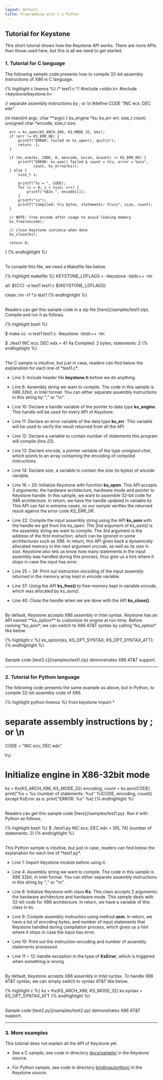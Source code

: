 ```yaml
---
layout: default
title: Programming with C & Python
---
```


## Tutorial for Keystone

This short tutorial shows how the Keystone API works. There are more APIs than those used here, but this is all we need to get started.

### 1. Tutorial for C language

The following sample code presents how to compile 32-bit assembly instructions of X86 in C language.

{% highlight c linenos %}
  /* test1.c */
  #include <stdio.h>
  #include <keystone/keystone.h>
  
  // separate assembly instructions by ; or \n
  #define CODE "INC ecx; DEC edx"
  
  int main(int argc, char **argv)
  {
      ks_engine *ks;
      ks_err err;
      size_t count;
      unsigned char *encode;
      size_t size;
  
      err = ks_open(KS_ARCH_X86, KS_MODE_32, &ks);
      if (err != KS_ERR_OK) {
          printf("ERROR: failed on ks_open(), quit\n");
          return -1;
      }
  
      if (ks_asm(ks, CODE, 0, &encode, &size, &count) != KS_ERR_OK) {
          printf("ERROR: ks_asm() failed & count = %lu, error = %u\n",
		         count, ks_errno(ks));
      } else {
          size_t i;
  
          printf("%s = ", CODE);
          for (i = 0; i < size; i++) {
              printf("%02x ", encode[i]);
          }
          printf("\n");
          printf("Compiled: %lu bytes, statements: %lu\n", size, count);
      }
  
      // NOTE: free encode after usage to avoid leaking memory
      ks_free(encode);
  
      // close Keystone instance when done
      ks_close(ks);
  
      return 0;
  }
{% endhighlight %}

<br>
To compile this file, we need a Makefile like below.

{% highlight makefile %}
KEYSTONE_LDFLAGS = -lkeystone -lstdc++ -lm

all:
	${CC} -o test1 test1.c ${KEYSTONE_LDFLAGS}

clean:
	rm -rf *.o test1
{% endhighlight %}


<br>
Readers can get this sample code in a zip file [here](/samples/test1.zip). Compile and run it as follows.

{% highlight bash %}

$ make
cc -o test1 test1.c -lkeystone -lstdc++ -lm

$ ./test1
INC ecx; DEC edx = 41 4a 
Compiled: 2 bytes, statements: 2
{% endhighlight %}

<br>
The C sample is intuitive, but just in case, readers can find below the explanation for each line of *test1.c*.

- Line 3: Include header file **keystone.h** before we do anything.

- Line 6: Assembly string we want to compile. The code in this sample is X86 32bit, in Intel format. You can either separate assembly instructions in this string by ";" or "\n".

- Line 10: Declare a handle variable of the pointer to data type **ks_engine**. This handle will be used for every API of Keystone.

- Line 11: Declare an error variable of the data type **ks_err**. This variable will be used to verify the result returned from all the API.

- Line 12: Declare a variable to contain number of statements this program will compile (line *22*).

- Line 13: Declare *encode*, a pointer variable of the type *unsigned char*, which points to an array containing the encoding of compiled instructions.

- Line 14: Declare *size*, a variable to contain the size (in bytes) of *encode* variable.

- Line 16 ~ 20: Initialize Keystone with function **ks_open**. This API accepts 3 arguments: the hardware architecture, hardware mode and pointer to Keystone handle. In this sample, we want to assemble 32-bit code for X86 architecture. In return, we have the handle updated in variable *ks*. This API can fail in extreme cases, so our sample verifies the returned result against the error code *KS_ERR_OK*.

- Line 22: Compile the input assembly string using the API **ks_asm** with the handle we got from the *ks_open*. The 2nd argument of *ks_asm()* is the assembly string we want to compile. The 3rd argument is the address of the first instruction, which can be ignored in some architectures such as X86. In return, this API gives back a dynamically allocated memory in the next argument *encode*, as well as its size in *size*. Keystone also lets us know how many statements in the input assembly was handled during this process, thus give us a hint where it stops in case the input has error.

- Line 25 ~ 34: Print out instruction encoding of the input assembly returned in the memory array kept in *encode* variable.

- Line 37: Using the API **ks_free()** to free memory kept in variable *encode*, which was allocated by *ks_asm()*.

- Line 40: Close the handle when we are done with the API **ks_close()**.

<br>
By default, Keystone accepts X86 assembly in Intel syntax. Keystone has an API named **ks_option** to customize its engine at run-time. Before running *ks_asm*, we can switch to X86 AT&T syntax by calling *ks_option* like below.

{% highlight c %}
    ks_option(ks, KS_OPT_SYNTAX, KS_OPT_SYNTAX_ATT);
{% endhighlight %}

<br>
Sample code [test2.c](/samples/test1.zip) demonstrates X86 AT&T support.

---

### 2. Tutorial for Python language

The following code presents the same example as above, but in Python, to compile 32-bit assembly code of X86.

{% highlight python linenos %}
 from keystone import *

 # separate assembly instructions by ; or \n
 CODE = "INC ecx; DEC edx"
 
 try:
   # Initialize engine in X86-32bit mode
   ks = Ks(KS_ARCH_X86, KS_MODE_32)
   encoding, count = ks.asm(CODE)
   print("%s = %s (number of statements: %u)" %(CODE, encoding, count))
 except KsError as e:
   print("ERROR: %s" %e)
{% endhighlight %}

<br>
Readers can get this sample code [here](/samples/test1.py). Run it with Python as follows.

{% highlight bash %}
$ ./test1.py
INC ecx; DEC edx = [65, 74] (number of statements: 2)
{% endhighlight %}

<br>
This Python sample is intuitive, but just in case, readers can find below the explanation for each line of *test1.py*.

- Line 1: Import Keystone module before using it.

- Line 4: Assembly string we want to compile. The code in this sample is X86 32bit, in Intel format. You can either separate assembly instructions in this string by ";" or "\n".

- Line 8: Initialize Keystone with class **Ks**. This class accepts 2 arguments: the hardware architecture and hardware mode. This sample deals with 32-bit code for X86 architecture. In return, we have a variable of this class in *ks*.

- Line 9: Compile assembly instruction using method **asm**. In return, we have a list of encoding bytes, and number of input statements that Keystone handled during compilation process, which gives us a hint where it stops in case the input has error. 

- Line 10: Print out the instruction encoding and number of assembly statements processed.

- Line 11 ~ 12: handle exception in the type of **KsError**, which is triggered when something is wrong.

<br>
By default, Keystone accepts X86 assembly in Intel syntax. To handle X86 AT&T syntax, we can simply switch to syntax AT&T like below.

{% highlight c %}
   ks = Ks(KS_ARCH_X86, KS_MODE_32)
   ks.syntax = KS_OPT_SYNTAX_ATT
{% endhighlight %}

<br>
Sample code [test2.py](/samples/test2.py) demonstrates X86 AT&T support.

---

### 3. More examples

This tutorial does not explain all the API of Keystone yet.

- See a C sample, see code in directory [docs/sample/](https://github.com/keystone-engine/keystone/tree/master/docs/sample) in the Keystone source.

- For Python sample, see code in directory [bindings/python/](https://github.com/keystone-engine/keystone/tree/master/bindings/python) in the Keystone source.

